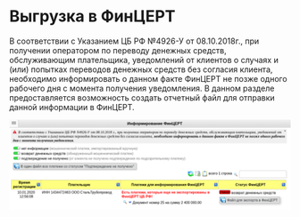 [1]: /images/alert.png "warning"
[2]: /images/advice.png "note"

# Выгрузка в ФинЦЕРТ

В соответствии с Указанием ЦБ РФ №4926-У от 08.10.2018г., при получении оператором по переводу денежных средств, обслуживающим плательщика, уведомлений от клиентов о случаях и (или) попытках переводов денежных средств без согласия клиента, необходимо информировать о данном факте ФинЦЕРТ не позже одного рабочего дня с момента получения уведомления.
В данном разделе предоставляется возможность создать отчетный файл для отправки данной информации в ФинЦЕРТ.

![unloading to FinCERT](/images/unloading_to_fincert.png)
